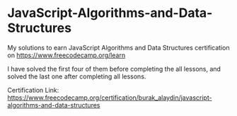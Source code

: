 # JavaScript-Algorithms-and-Data-Structures
My solutions to earn JavaScript Algorithms and Data Structures certification on https://www.freecodecamp.org/learn

I have solved the first four of them before completing the all lessons, and solved the last one after completing all lessons.

Certification Link: https://www.freecodecamp.org/certification/burak_alaydin/javascript-algorithms-and-data-structures
